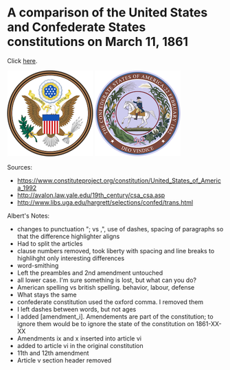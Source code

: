 A comparison of the United States and Confederate States constitutions on March 11, 1861
================

Click [here](https://github.com/rudeboybert/constitution/pull/1/files?diff=split).

![](united_states_seal.png) ![](confederate_states_seal.png)

Sources:

* <https://www.constituteproject.org/constitution/United_States_of_America_1992>
* <http://avalon.law.yale.edu/19th_century/csa_csa.asp>
* <http://www.libs.uga.edu/hargrett/selections/confed/trans.html>

Albert's Notes:

* changes to punctuation "; vs ,", use of dashes, spacing of paragraphs so that the difference highlighter aligns
* Had to split the articles
* clause numbers removed, took liberty with spacing and line breaks to highlihght only interesting differences
* word-smithing
* Left the preambles and 2nd amendment untouched
* all lower case. I'm sure something is lost, but what can you do?
* American spelling vs british spelling. behavior, labour, defense
* What stays the same
* confederate constitution used the oxford comma. I removed them
* I left dashes between words, but not ages
* I added [amendment_i]. Amendements are part of the constitution; to ignore them would be to ignore the state of the constitution on 1861-XX-XX
* Amendments ix and x inserted into article vi
* added to article vi in the original constitution 
* 11th and 12th amendment
* Article v section header removed
